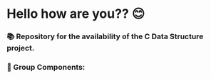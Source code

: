 # Hello how are you?? 😊

### 📚 Repository for the availability of the C Data Structure project.
### 🧠 Group Components: 


